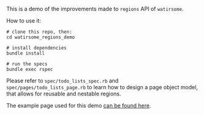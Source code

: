 This is a demo of the improvements made to `regions` API of `watirsome`.

How to use it:

```shell
# clone this repo, then:
cd watirsome_regions_demo

# install dependencies
bundle install

# run the specs
bundle exec rspec
```

Please refer to `spec/todo_lists_spec.rb` and `spec/pages/todo_lists_page.rb` 
to learn how to design a page object model, that allows for reusable
and nestable regions.

The example page used for this demo
[can be found here](https://bwilczek.github.io/watir_pump_tutorial/todo_lists.html).
